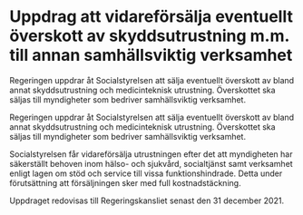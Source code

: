 # Uppdrag att vidareförsälja eventuellt överskott av skyddsutrustning m.m. till annan samhällsviktig verksamhet

Regeringen uppdrar åt Socialstyrelsen att sälja eventuellt överskott av bland annat skyddsutrustning och medicinteknisk utrustning. Överskottet ska säljas till myndigheter som bedriver samhällsviktig verksamhet.

Regeringen uppdrar åt Socialstyrelsen att sälja eventuellt överskott av bland annat skyddsutrustning och medicinteknisk utrustning. Överskottet ska säljas till myndigheter som bedriver samhällsviktig verksamhet.

Socialstyrelsen får vidareförsälja utrustningen efter det att myndigheten har säkerställt behoven inom hälso- och sjukvård, socialtjänst samt verksamhet enligt lagen om stöd och service till vissa funktionshindrade. Detta under förutsättning att försäljningen sker med full kostnadstäckning.

Uppdraget redovisas till Regeringskansliet senast den 31 december 2021.
